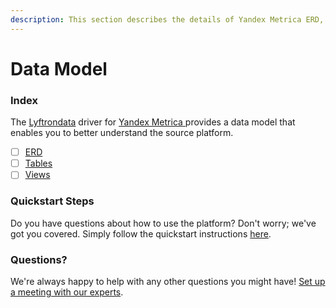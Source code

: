 ```yaml
---
description: This section describes the details of Yandex Metrica ERD, Tables, and Views.
---
```


# Data Model

### Index

The  [Lyftrondata](https://www.lyftrondata.com/) driver for [Yandex Metrica](https://www.lyftrondata.com/integration/yandex-metrica/)[ ](https://www.lyftrondata.com/integration/yandex-metrica/)provides a data model that enables you to better understand the source platform.

* [ ] [ERD](../../../marketing-analytics/yandex-metrica/data-model/erd.md)
* [ ] [Tables](../../../marketing-analytics/yandex-metrica/data-model/tables.md)
* [ ] [Views](../../../marketing-analytics/yandex-metrica/data-model/views.md)

### Quickstart Steps

Do you have questions about how to use the platform? Don't worry; we've got you covered. Simply follow the quickstart instructions [here](../../../../quickstart-steps.md).

### Questions? <a href="#questions" id="questions"></a>

We're always happy to help with any other questions you might have! [Set up a meeting with our experts](https://www.lyftrondata.com/book-a-meeting/).

